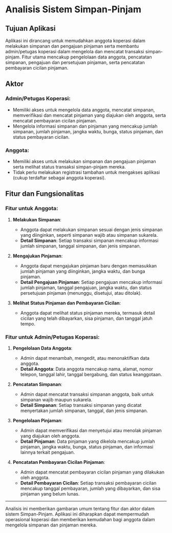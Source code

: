 # Analisis Sistem Simpan-Pinjam

## Tujuan Aplikasi

Aplikasi ini dirancang untuk memudahkan anggota koperasi dalam melakukan simpanan dan pengajuan pinjaman serta membantu admin/petugas koperasi dalam mengelola dan mencatat transaksi simpan-pinjam. Fitur utama mencakup pengelolaan data anggota, pencatatan simpanan, pengajuan dan persetujuan pinjaman, serta pencatatan pembayaran cicilan pinjaman.

## Aktor

### Admin/Petugas Koperasi:
- Memiliki akses untuk mengelola data anggota, mencatat simpanan, memverifikasi dan mencatat pinjaman yang diajukan oleh anggota, serta mencatat pembayaran cicilan pinjaman.
- Mengelola informasi simpanan dan pinjaman yang mencakup jumlah simpanan, jumlah pinjaman, jangka waktu, bunga, status pinjaman, dan status pembayaran cicilan.

### Anggota:
- Memiliki akses untuk melakukan simpanan dan pengajuan pinjaman serta melihat status transaksi simpan-pinjam mereka.
- Tidak perlu melakukan registrasi tambahan untuk mengakses aplikasi (cukup terdaftar sebagai anggota koperasi).

## Fitur dan Fungsionalitas

### Fitur untuk Anggota:

1. **Melakukan Simpanan**:
   - Anggota dapat melakukan simpanan sesuai dengan jenis simpanan yang diinginkan, seperti simpanan wajib atau simpanan sukarela.
   - **Detail Simpanan**: Setiap transaksi simpanan mencakup informasi jumlah simpanan, tanggal simpanan, dan jenis simpanan.

2. **Mengajukan Pinjaman**:
   - Anggota dapat mengajukan pinjaman baru dengan memasukkan jumlah pinjaman yang diinginkan, jangka waktu, dan bunga pinjaman.
   - **Detail Pengajuan Pinjaman**: Setiap pengajuan mencakup informasi jumlah pinjaman, tanggal pengajuan, jangka waktu, dan status persetujuan pinjaman (menunggu, disetujui, atau ditolak).

3. **Melihat Status Pinjaman dan Pembayaran Cicilan**:
   - Anggota dapat melihat status pinjaman mereka, termasuk detail cicilan yang telah dibayarkan, sisa pinjaman, dan tanggal jatuh tempo.

### Fitur untuk Admin/Petugas Koperasi:

1. **Pengelolaan Data Anggota**:
   - Admin dapat menambah, mengedit, atau menonaktifkan data anggota.
   - **Detail Anggota**: Data anggota mencakup nama, alamat, nomor telepon, tanggal lahir, tanggal bergabung, dan status keanggotaan.

2. **Pencatatan Simpanan**:
   - Admin dapat mencatat transaksi simpanan anggota, baik untuk simpanan wajib maupun sukarela.
   - **Detail Simpanan**: Setiap transaksi simpanan yang dicatat menyertakan jumlah simpanan, tanggal, dan jenis simpanan.

3. **Pengelolaan Pinjaman**:
   - Admin dapat memverifikasi dan menyetujui atau menolak pinjaman yang diajukan oleh anggota.
   - **Detail Pinjaman**: Data pinjaman yang dikelola mencakup jumlah pinjaman, jangka waktu, bunga, status pinjaman, dan informasi lainnya terkait pengajuan.

4. **Pencatatan Pembayaran Cicilan Pinjaman**:
   - Admin dapat mencatat pembayaran cicilan pinjaman yang dilakukan oleh anggota.
   - **Detail Pembayaran Cicilan**: Setiap transaksi pembayaran cicilan mencakup tanggal pembayaran, jumlah yang dibayarkan, dan sisa pinjaman yang belum lunas.

---

Analisis ini memberikan gambaran umum tentang fitur dan aktor dalam sistem Simpan-Pinjam. Aplikasi ini diharapkan dapat mempermudah operasional koperasi dan memberikan kemudahan bagi anggota dalam mengelola simpanan dan pinjaman mereka.
